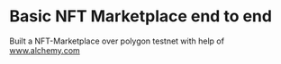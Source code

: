 # Basic NFT Marketplace end to end

Built a NFT-Marketplace over polygon testnet with help of www.alchemy.com

